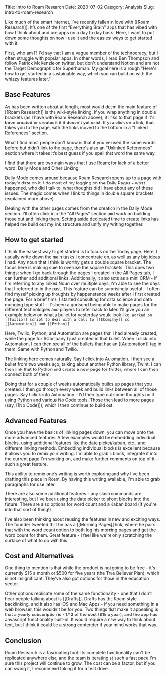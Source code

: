 Title: Intro to Roam Research
Date: 2020-07-02
Category: Analysis
Slug: intro-to-roam-research

Like much of the smart internet, I’ve recently fallen in love with [[Roam Research]]. It’s one of the first “Everything Brain” apps that has vibed with how I think about and use apps on a day to day basis. Here, I want to put down some thoughts on how I use it and the easiest ways to get started with it.

First, who am I? I'd say that I am a vague member of the technocracy, but I often struggle with popular apps. In other words, I read Ben Thompson and follow Patrick McKenzie on twitter, but don't understand Notion and am not the Target Demographic for Superhuman. My goal here is a rough "Here's how to get started in a sustainable way, which you can build on with the whizzy features later."

## Base Features
As has been written about at length, most would deem the main feature of [[Roam Research]] is the wiki-style linking. If you wrap anything in double brackets (as I have with Roam Research above), it links to that page if it's been created or creates it if it doesn't yet exist. If you click on a link, that takes you to the page, with the links moved to the bottom in a "Linked References" section. 

What I find most people don't know is that if you've used the same words before but didn't link to the page, there's also an "Unlinked References" section where it takes it's best guess if you spell that word the same way.

I find that there are two main ways that I use Roam; for lack of a better word: Daily Mode and Other Linking.

Daily Mode comes around because Roam Research opens up to a page with today's date on it. I do most of my logging on the Daily Pages - what happened, who did I talk to, what thoughts did I have about any of these issues. The magic comes when I link to things in double square brackets (explained more above).

Dealing with the other pages comes from the creation in the Daily Mode section. I'll often click into the "All Pages" section and work on building those out and linking them. Setting aside dedicated time to create links has helped me build out my link structure and unify my writing together.

## How to get started
I think the easiest way to get started is to focus on the Today page. Here, I usually write down the main tasks I concentrate on, as well as any big ideas I had. Any noun that I think is worthy gets a double square bracket. The focus here is making sure to overuse the square brackets. This does two things: when I go back through the pages I created in the All Pages tab, I can further add additional links. Additionally, it also acts as a mini CRM - if I'm referring to any linked Noun over multiple days, I'm able to see the days that I referred to in the past. 
This feature can be surprisingly useful - I often find myself picking up thoughts by happenstance weeks after I first created the page. 
For a brief time, I started consulting for data science and data munging type stuff - it's been a godsend being able to make pages for the different technologies and players to refer back to later. 
I'll give you an example below on what a bullet for yesterday would look like:
`Worked on [[Twilio]] script to deal with a call to [[$Company]] cc [[Automation]] and [[Python]]`

Here, Twilio, Python, and Automation are pages that I had already created, while the page for $Company I just created in that bullet. When I click into Automation, I can then see all of the bullets that had an [[Automation]] tag in them. Same with Python and Twilio. 

The linking here comes naturally. Say I click into Automation. I then see a bullet from two weeks ago, talking about another Python library, Twint. I can then link that to Python and create a new page for twitter, where I can then connect both of them. 

Doing that for a couple of weeks automatically builds up pages that you created. I then go through every week and build links between all of those pages. Say I click into Automation - I'd then type out some thoughts on it using Python and various No Code tools. Those then lead to more pages (say, [[No Code]]), which I then continue to build out.

## Advanced Features
Once you have the basics of linking pages down, you can move onto the more advanced features. A few examples would be embedding individual blocks, using additional features like the date picker/kaban, etc., and different linking methods. 
Embedding individual blocks is excellent because it allows you to remix your writing. I'm able to grab a block, integrate it into the current page I'm working on, and make further comments on top of it—such a great feature.

This ability to remix one's writing is worth exploring and why I've been drafting this piece in Roam. By having this writing available, I'm able to grab paragraphs for use later. 

There are also some additional features - any slash commands are interesting, but I've been using the date picker to shoot blocks into the future. There are also options for word count and a Kaban board (if you're into that sort of thing!)

I've also been thinking about reusing the features in new and exciting ways. The founder tweeted that he has a [[Morning Pages]] link, where he pairs that with the word count option to both log his morning pages and get the word count for them. Great feature - I feel like we're only scratching the surface of what to do with this.

## Cost and Alternatives
One thing to mention is that while the product is not going to be free - it's currently $15 a month or $500 for five years (the True Believer Plan), which is not insignificant. They've also got options for those in the education sector. 

Other options replicate some of the same functionality - one that I don't hear people talking about is [[Drafts]]. Drafts has the Roam style backlinking, and it also has iOS and Mac Apps - if you need something in a web browser, this wouldn't be for you. Two things that make it appealing is that a yearly subscription is ~1/12 of the cost ($15 a year), and the app has Javascript functionality built-in. It would require a new way to think about text, but I think it could be a strong contender if your mind works that way.

## Conclusion
Roam Research is a fascinating tool. Its complete functionality can't be replicated anywhere else, and the team is iterating at such a fast pace I'm sure this project will continue to grow. The cost can be a factor, but if you can swing it, I recommend taking it for a test drive.